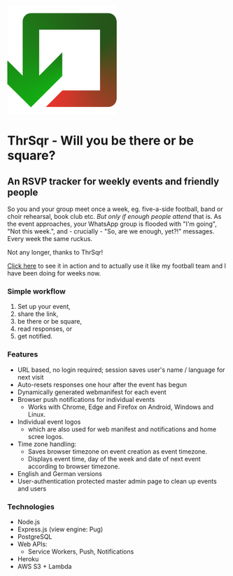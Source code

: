 ![ThrSqr logo](./public/images/thrsqrlogo-250.png)

# ThrSqr - Will you be there or be square?

## An RSVP tracker for weekly events and friendly people

So you and your group meet once a week, eg. five-a-side football, band or choir rehearsal, book club etc. _But only if enough people attend_ that is. As the event approaches, your WhatsApp group is flooded with "I'm going", "Not this week.", and - crucially - "So, are we enough, yet?!" messages. Every week the same ruckus.

Not any longer, thanks to ThrSqr!

[Click here](https://thrsqr.hrmn.dev) to see it in action and to actually use it like my football team and I have been doing for weeks now.

### Simple workflow

1. Set up your event,
2. share the link,
3. be there or be square,
4. read responses, or
5. get notified.

### Features

* URL based, no login required; session saves user's name / language for next visit
* Auto-resets responses one hour after the event has begun
* Dynamically generated webmanifest for each event
* Browser push notifications for individual events
  * Works with Chrome, Edge and Firefox on Android, Windows and Linux.
* Individual event logos
  * which are also used for web manifest and notifications and home scree logos.
* Time zone handling:
  * Saves browser timezone on event creation as event timezone. 
  * Displays event time, day of the week and date of next event according to browser timezone.
* English and German versions
* User-authentication protected master admin page to clean up events and users

### Technologies

* Node.js
* Express.js (view engine: Pug)
* PostgreSQL
* Web APIs:
  * Service Workers, Push, Notifications
* Heroku
* AWS S3 + Lambda